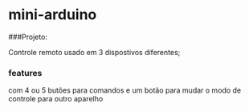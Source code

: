 # mini-arduino

###Projeto:

Controle remoto usado em 3 dispostivos diferentes;

### features
com 4 ou 5 butões para comandos e um botão para mudar o modo 
de controle para outro aparelho
